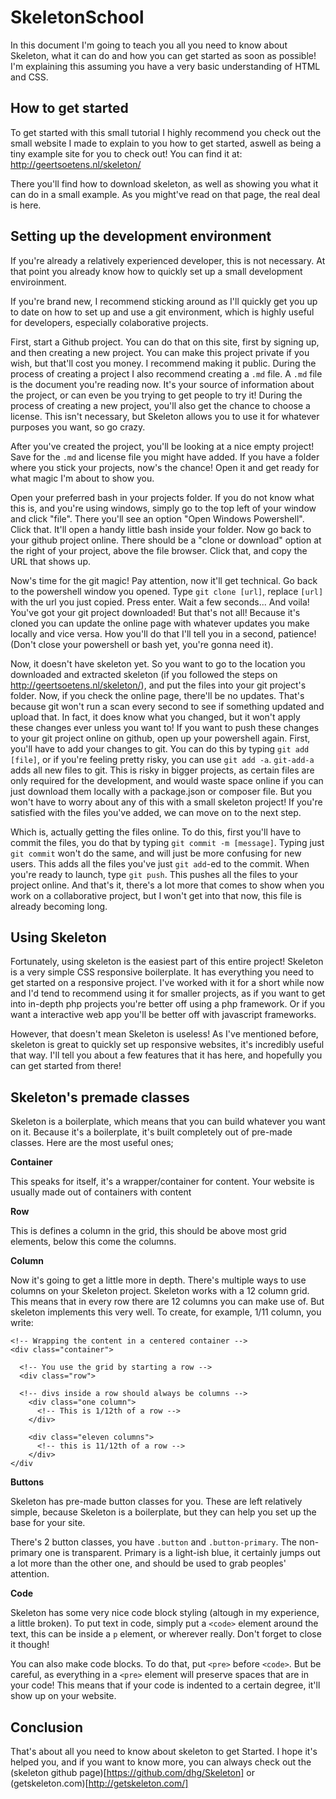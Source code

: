 # SkeletonSchool

In this document I'm going to teach you all you need to know about Skeleton, what it can do and how you can get started as soon as possible! I'm explaining this assuming you have a very basic understanding of HTML and CSS.

## How to get started

To get started with this small tutorial I highly recommend you check out the small website I made to explain to you how to get started, aswell as being a tiny example site for you to check out! You can find it at: http://geertsoetens.nl/skeleton/

There you'll find how to download skeleton, as well as showing you what it can do in a small example. As you might've read on that page, the real deal is here.

## Setting up the development environment

If you're already a relatively experienced developer, this is not necessary. At that point you already know how to quickly set up a small development enviroinment.

If you're brand new, I recommend sticking around as I'll quickly get you up to date on how to set up and use a git environment, which is highly useful for developers, especially colaborative projects.

First, start a Github project. You can do that on this site, first by signing up, and then creating a new project. You can make this project private if you wish, but that'll cost you money. I recommend making it public. During the process of creating a project I also recommend creating a `.md` file. A `.md` file is the document you're reading now. It's your source of information about the project, or can even be you trying to get people to try it! During the process of creating a new project, you'll also get the chance to choose a license. This isn't necessary, but Skeleton allows you to use it for whatever purposes you want, so go crazy.

After you've created the project, you'll be looking at a nice empty project! Save for the `.md` and license file you might have added. If you have a folder where you stick your projects, now's the chance! Open it and get ready for what magic I'm about to show you.

Open your preferred bash in your projects folder. If you do not know what this is, and you're using windows, simply go to the top left of your window and click "file". There you'll see an option "Open Windows Powershell". Click that. It'll open a handy little bash inside your folder. Now go back to your github project online. There should be a "clone or download" option at the right of your project, above the file browser. Click that, and copy the URL that shows up.

Now's time for the git magic! Pay attention, now it'll get technical. Go back to the powershell window you opened. Type `git clone [url]`, replace `[url]` with the url you just copied. Press enter. Wait a few seconds... And voila! You've got your git project downloaded! But that's not all! Because it's cloned you can update the online page with whatever updates you make locally and vice versa. How you'll do that I'll tell you in a second, patience! (Don't close your powershell or bash yet, you're gonna need it).

Now, it doesn't have skeleton yet. So you want to go to the location you downloaded and extracted skeleton (if you followed the steps on http://geertsoetens.nl/skeleton/), and put the files into your git project's folder. Now, if you check the online page, there'll be no updates. That's because git won't run a scan every second to see if something updated and upload that. In fact, it does know what you changed, but it won't apply these changes ever unless you want to! If you want to push these changes to your git project online on github, open up your powershell again. First, you'll have to add your changes to git. You can do this by typing `git add [file]`, or if you're feeling pretty risky, you can use `git add -a`. `git-add-a` adds all new files to git. This is risky in bigger projects, as certain files are only required for the development, and would waste space online if you can just download them locally with a package.json or composer file. But you won't have to worry about any of this with a small skeleton project! If you're satisfied with the files you've added, we can move on to the next step.

Which is, actually getting the files online. To do this, first you'll have to commit the files, you do that by typing `git commit -m [message]`. Typing just `git commit` won't do the same, and will just be more confusing for new users. This adds all the files you've just `git add`-ed to the commit. When you're ready to launch, type `git push`. This pushes all the files to your project online. And that's it, there's a lot more that comes to show when you work on a collaborative project, but I won't get into that now, this file is already becoming long.

## Using Skeleton

Fortunately, using skeleton is the easiest part of this entire project! Skeleton is a very simple CSS responsive boilerplate. It has everything you need to get started on a responsive project. I've worked with it for a short while now and I'd tend to recommend using it for smaller projects, as if you want to get into in-depth php projects you're better off using a php framework. Or if you want a interactive web app you'll be better off with javascript frameworks.

However, that doesn't mean Skeleton is useless! As I've mentioned before, skeleton is great to quickly set up responsive websites, it's incredibly useful that way. I'll tell you about a few features that it has here, and hopefully you can get started from there!

## Skeleton's premade classes

Skeleton is a boilerplate, which means that you can build whatever you want on it. Because it's a boilerplate, it's built completely out of pre-made classes. Here are the most useful ones;

**Container**

This speaks for itself, it's a wrapper/container for content. Your website is usually made out of containers with content

**Row**

This is defines a column in the grid, this should be above most grid elements, below this come the columns.

**Column**

Now it's going to get a little more in depth. There's multiple ways to use columns on your Skeleton project. Skeleton works with a 12 column grid. This means that in every row there are 12 columns you can make use of. But skeleton implements this very well. To create, for example, 1/11 column, you write:

```
<!-- Wrapping the content in a centered container -->
<div class="container">
  
  <!-- You use the grid by starting a row -->
  <div class="row">
  
  <!-- divs inside a row should always be columns -->
    <div class="one column">
      <!-- This is 1/12th of a row -->
    </div>
    
    <div class="eleven columns">
      <!-- this is 11/12th of a row -->
    </div>
</div
```

**Buttons**

Skeleton has pre-made button classes for you. These are left relatively simple, because Skeleton is a boilerplate, but they can help you set up the base for your site.

There's 2 button classes, you have `.button` and `.button-primary`. The non-primary one is transparent. Primary is a light-ish blue, it certainly jumps out a lot more than the other one, and should be used to grab peoples' attention.

**Code**

Skeleton has some very nice code block styling (altough in my experience, a little broken). To put text in code, simply put a `<code>` element around the text, this can be inside a `p` element, or wherever really. Don't forget to close it though!

You can also make code blocks. To do that, put `<pre>` before `<code>`. But be careful, as everything in a `<pre>` element will preserve spaces that are in your code! This means that if your code is indented to a certain degree, it'll show up on your website.

## Conclusion
That's about all you need to know about skeleton to get Started. I hope it's helped you, and if you want to know more, you can always check out the (skeleton github page)[https://github.com/dhg/Skeleton] or (getskeleton.com)[http://getskeleton.com/]

